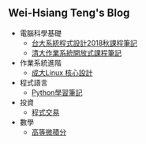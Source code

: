 ## Wei-Hsiang Teng's Blog

* 電腦科學基礎
  * [台大系統程式設計2018秋課程筆記](https://weihsiangteng.github.io/System_Programming_Design_Fall2018/)
  * [清大作業系統開放式課程筆記](https://weihsiangteng.github.io/NTHU_OCW_OS/)
* 作業系統進階
  * [成大Linux 核心設計](https://weihsiangteng.github.io/Hack_Linux_Kernel/)
* 程式語言
  * [Python學習筆記](https://weihsiangteng.github.io/Learn_All_Aspects_of_Python/) 
* 投資
  * [程式交易](https://weihsiangteng.github.io/Program_Trading/)
* 數學
  * [高等微積分](https://weihsiangteng.github.io/NTU_OCW_Advanced_Calculus/)
